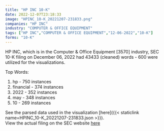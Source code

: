 ```yaml
---
title: "HP INC 10-K"
date: 2022-12-07T23:18:33
image: "HPINC_10-K_20221207-231833.png"
companies: "HP INC"
industry: "COMPUTER & OFFICE EQUIPMENT"
tags: ["HP INC","COMPUTER & OFFICE EQUIPMENT","12-06-2022","10-K"]
forms: "10-K"
---
```

HP INC, which is in the Computer & Office Equipment [3570] industry, SEC 10-K filing on December 06, 2022 had 43433 (cleaned) words - 600 were utilized for the visualizations.

Top Words:
1. hp - 750 instances
2. financial - 374 instances
3. 2022 - 352 instances
4. may - 348 instances
5. 10 - 269 instances


See the parsed data used in the visualization [here]({{< staticlink name=HPINC_10-K_20221207-231833.json >}}).  
View the actual filing on the SEC website [here](https://www.sec.gov/Archives/edgar/data/47217/0000047217-22-000068.txt)